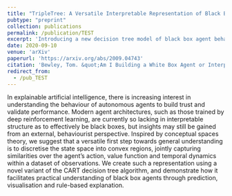 ```yaml
---
title: "TripleTree: A Versatile Interpretable Representation of Black Box Agents and their Environments"
pubtype: "preprint"
collection: publications
permalink: /publication/TEST
excerpt: 'Introducing a new decision tree model of black box agent behaviour, which jointly captures the agent's policy, value function and temporal dynamics.'
date: 2020-09-10
venue: 'arXiv'
paperurl: 'https://arxiv.org/abs/2009.04743'
citation: 'Bewley, Tom. &quot;Am I Building a White Box Agent or Interpreting a Black Box Agent?&quot; <i>arXiv preprint 2007.01187</i>. 2020.'
redirect_from: 
  - /pub_TEST
---
```

In explainable artificial intelligence, there is increasing interest in understanding the behaviour of autonomous agents to build trust and validate performance. Modern agent architectures, such as those trained by deep reinforcement learning, are currently so lacking in interpretable structure as to effectively be black boxes, but insights may still be gained from an external, behaviourist perspective. Inspired by conceptual spaces theory, we suggest that a versatile first step towards general understanding is to discretise the state space into convex regions, jointly capturing similarities over the agent’s action, value function and temporal dynamics within a dataset of observations. We create such a representation using a novel variant of the CART decision tree algorithm, and demonstrate how it facilitates practical understanding of black box agents through prediction, visualisation and rule-based explanation.
